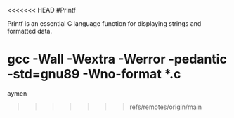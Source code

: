 <<<<<<< HEAD
#Printf

Printf is an essential C language function for displaying strings and formatted data.

gcc -Wall -Wextra -Werror -pedantic -std=gnu89 -Wno-format *.c
=======
aymen
>>>>>>> refs/remotes/origin/main
